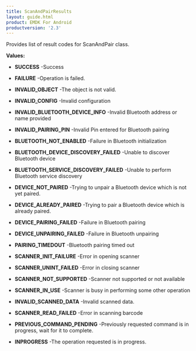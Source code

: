 ```yaml
---
title: ScanAndPairResults
layout: guide.html
product: EMDK For Android
productversion: '2.3'
---
```


Provides list of result codes for ScanAndPair class.

**Values:**

* **SUCCESS** -Success

* **FAILURE** -Operation is failed.

* **INVALID_OBJECT** -The object is not valid.

* **INVALID_CONFIG** -Invalid configuration

* **INVALID_BLUETOOTH_DEVICE_INFO** -Invalid Bluetooth address or name provided

* **INVALID_PAIRING_PIN** -Invalid Pin entered for Bluetooth pairing

* **BLUETOOTH_NOT_ENABLED** -Failure in Bluetooth initialization

* **BLUETOOTH_DEVICE_DISCOVERY_FAILED** -Unable to discover Bluetooth device

* **BLUETOOTH_SERVICE_DISCOVERY_FAILED** -Unable to perform Bluetooth service discovery

* **DEVICE_NOT_PAIRED** -Trying to unpair a Bluetooth device which is not yet paired.

* **DEVICE_ALREADY_PAIRED** -Trying to pair a Bluetooth device which is already paired.

* **DEVICE_PAIRING_FAILED** -Failure in Bluetooth pairing

* **DEVICE_UNPAIRING_FAILED** -Failure in Bluetooth unpairing

* **PAIRING_TIMEDOUT** -Bluetooth pairing timed out

* **SCANNER_INIT_FAILURE** -Error in opening scanner

* **SCANNER_UNINT_FAILED** -Error in closing scanner

* **SCANNER_NOT_SUPPORTED** -Scanner not supported or not available

* **SCANNER_IN_USE** -Scanner is busy in performing some other operation

* **INVALID_SCANNED_DATA** -Invalid scanned data.

* **SCANNER_READ_FAILED** -Error in scanning barcode

* **PREVIOUS_COMMAND_PENDING** -Previously requested command is in progress, wait for it to complete.

* **INPROGRESS** -The operation requested is in progress.










